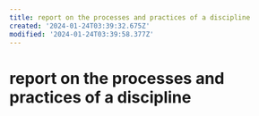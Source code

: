 ```yaml
---
title: report on the processes and practices of a discipline
created: '2024-01-24T03:39:32.675Z'
modified: '2024-01-24T03:39:58.377Z'
---
```


# report on the processes and practices of a discipline

